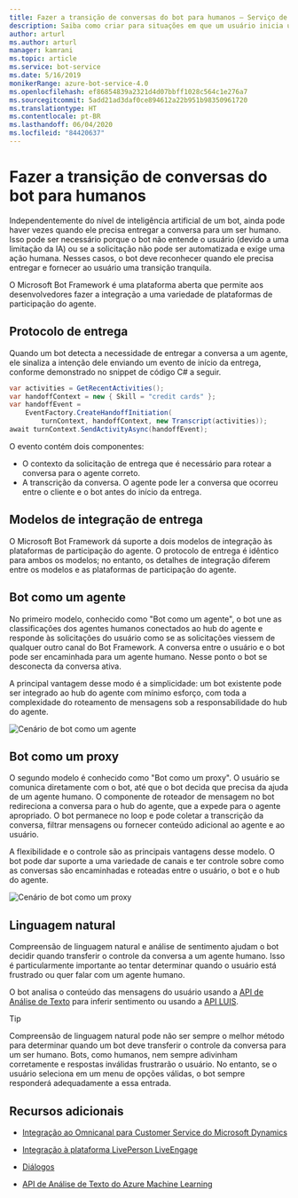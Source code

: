```yaml
---
title: Fazer a transição de conversas do bot para humanos – Serviço de Bot
description: Saiba como criar para situações em que um usuário inicia uma conversa com um bot e, em seguida, deve ser entregue a um ser humano.
author: arturl
ms.author: arturl
manager: kamrani
ms.topic: article
ms.service: bot-service
ms.date: 5/16/2019
monikerRange: azure-bot-service-4.0
ms.openlocfilehash: ef86854839a2321d4d07bbff1028c564c1e276a7
ms.sourcegitcommit: 5add21ad3daf0ce894612a22b951b98350961720
ms.translationtype: HT
ms.contentlocale: pt-BR
ms.lasthandoff: 06/04/2020
ms.locfileid: "84420637"
---
```

# <a name="transition-conversations-from-bot-to-human"></a>Fazer a transição de conversas do bot para humanos

Independentemente do nível de inteligência artificial de um bot, ainda pode haver vezes quando ele precisa entregar a conversa para um ser humano. Isso pode ser necessário porque o bot não entende o usuário (devido a uma limitação da IA) ou se a solicitação não pode ser automatizada e exige uma ação humana. Nesses casos, o bot deve reconhecer quando ele precisa entregar e fornecer ao usuário uma transição tranquila.

O Microsoft Bot Framework é uma plataforma aberta que permite aos desenvolvedores fazer a integração a uma variedade de plataformas de participação do agente. 

## <a name="handoff-protocol"></a>Protocolo de entrega

Quando um bot detecta a necessidade de entregar a conversa a um agente, ele sinaliza a intenção dele enviando um evento de início da entrega, conforme demonstrado no snippet de código C# a seguir.

```C#
var activities = GetRecentActivities();
var handoffContext = new { Skill = "credit cards" };
var handoffEvent =
    EventFactory.CreateHandoffInitiation(
        turnContext, handoffContext, new Transcript(activities));
await turnContext.SendActivityAsync(handoffEvent);
```

O evento contém dois componentes:
 
 - O contexto da solicitação de entrega que é necessário para rotear a conversa para o agente correto.
 - A transcrição da conversa. O agente pode ler a conversa que ocorreu entre o cliente e o bot antes do início da entrega.

<!-- We don't own this aka link, and for v4, I think there is an updated pattern.
You can read more about the Bot Framework handoff protocol <a href="https://aka.ms/bfhandoffprotocol" target="blank">here</a>. 
-->

## <a name="handoff-integration-models"></a>Modelos de integração de entrega

O Microsoft Bot Framework dá suporte a dois modelos de integração às plataformas de participação do agente. O protocolo de entrega é idêntico para ambos os modelos; no entanto, os detalhes de integração diferem entre os modelos e as plataformas de participação do agente.

## <a name="bot-as-an-agent"></a>Bot como um agente

No primeiro modelo, conhecido como "Bot como um agente", o bot une as classificações dos agentes humanos conectados ao hub do agente e responde às solicitações do usuário como se as solicitações viessem de qualquer outro canal do Bot Framework. A conversa entre o usuário e o bot pode ser encaminhada para um agente humano. Nesse ponto o bot se desconecta da conversa ativa.

A principal vantagem desse modo é a simplicidade: um bot existente pode ser integrado ao hub do agente com mínimo esforço, com toda a complexidade do roteamento de mensagens sob a responsabilidade do hub do agente.

![Cenário de bot como um agente](~/media/designing-bots/patterns/bot-as-agent.PNG)

## <a name="bot-as-a-proxy"></a>Bot como um proxy

O segundo modelo é conhecido como "Bot como um proxy". O usuário se comunica diretamente com o bot, até que o bot decida que precisa da ajuda de um agente humano. O componente de roteador de mensagem no bot redireciona a conversa para o hub do agente, que a expede para o agente apropriado. O bot permanece no loop e pode coletar a transcrição da conversa, filtrar mensagens ou fornecer conteúdo adicional ao agente e ao usuário.

A flexibilidade e o controle são as principais vantagens desse modelo. O bot pode dar suporte a uma variedade de canais e ter controle sobre como as conversas são encaminhadas e roteadas entre o usuário, o bot e o hub do agente.

![Cenário de bot como um proxy](~/media/designing-bots/patterns/bot-as-proxy.PNG)

## <a name="natural-language"></a>Linguagem natural

Compreensão de linguagem natural e análise de sentimento ajudam o bot decidir quando transferir o controle da conversa a um agente humano. Isso é particularmente importante ao tentar determinar quando o usuário está frustrado ou quer falar com um agente humano. 
 
O bot analisa o conteúdo das mensagens do usuário usando a <a href="https://www.microsoft.com/cognitive-services/text-analytics-api" target="blank">API de Análise de Texto</a> para inferir sentimento ou usando a <a href="https://www.luis.ai" target="_blank">API LUIS</a>. 


> [!TIP]
> Compreensão de linguagem natural pode não ser sempre o melhor método para determinar quando um bot deve transferir o controle da conversa para um ser humano. Bots, como humanos, nem sempre adivinham corretamente e respostas inválidas frustrarão o usuário. No entanto, se o usuário seleciona em um menu de opções válidas, o bot sempre responderá adequadamente a essa entrada. 


## <a name="additional-resources"></a>Recursos adicionais

- <a href="https://github.com/microsoft/BotBuilder-Samples/tree/master/experimental/handoff-library/csharp_dotnetcore/samples" target="blank">Integração ao Omnicanal para Customer Service do Microsoft Dynamics</a> 

- <a href="https://developers.liveperson.com/third-party-bots-microsoft-bot-framework.html" target="blank">Integração à plataforma LivePerson LiveEngage</a> 

- [Diálogos](v4sdk/bot-builder-dialog-manage-conversation-flow.md)
- <a href="https://www.microsoft.com/cognitive-services/text-analytics-api" target="blank">API de Análise de Texto do Azure Machine Learning</a>
